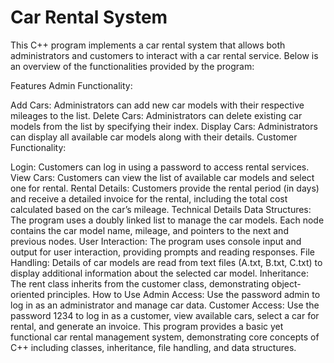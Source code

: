 # Car Rental System
This C++ program implements a car rental system that allows both administrators and customers to interact with a car rental service. Below is an overview of the functionalities provided by the program:

Features
Admin Functionality:

Add Cars: Administrators can add new car models with their respective mileages to the list.
Delete Cars: Administrators can delete existing car models from the list by specifying their index.
Display Cars: Administrators can display all available car models along with their details.
Customer Functionality:

Login: Customers can log in using a password to access rental services.
View Cars: Customers can view the list of available car models and select one for rental.
Rental Details: Customers provide the rental period (in days) and receive a detailed invoice for the rental, including the total cost calculated based on the car’s mileage.
Technical Details
Data Structures: The program uses a doubly linked list to manage the car models. Each node contains the car model name, mileage, and pointers to the next and previous nodes.
User Interaction: The program uses console input and output for user interaction, providing prompts and reading responses.
File Handling: Details of car models are read from text files (A.txt, B.txt, C.txt) to display additional information about the selected car model.
Inheritance: The rent class inherits from the customer class, demonstrating object-oriented principles.
How to Use
Admin Access: Use the password admin to log in as an administrator and manage car data.
Customer Access: Use the password 1234 to log in as a customer, view available cars, select a car for rental, and generate an invoice.
This program provides a basic yet functional car rental management system, demonstrating core concepts of C++ including classes, inheritance, file handling, and data structures.





